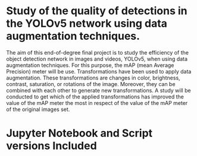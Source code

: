 # Study of the quality of detections in the YOLOv5 network using data augmentation techniques.

The aim of this end-of-degree final project is to study the efficiency of the object detection network in images and videos, YOLOv5, when using data augmentation techniques. For this purpose, the mAP (mean Average Precision) meter will be use.
Transformations have been used to apply data augmentation. These transformations are changes in color, brightness, contrast, saturation, or rotations of the image. Moreover, they can be combined with each other to generate new transformations.
A study will be conducted to get which of the applied transformations has improved the value of the mAP meter the most in respect of the value of the mAP meter of the original images set.

# Jupyter Notebook and Script versions Included


